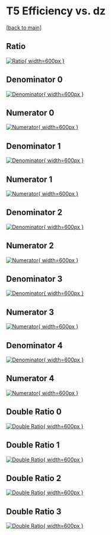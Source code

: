 # T5 Efficiency vs. dz

[[back to main](./)]



## Ratio

[![Ratio](../mtv/var/T5_xtr_321_-1_eff_dz.png){ width=600px }](../mtv/var/T5_xtr_321_-1_eff_dz.pdf)

## Denominator 0

[![Denominator](../mtv/den/T5_xtr_321_-1_eff_dz_den0.png){ width=600px }](../mtv/den/T5_xtr_321_-1_eff_dz_den0.pdf)

## Numerator 0

[![Numerator](../mtv/num/T5_xtr_321_-1_eff_dz_num0.png){ width=600px }](../mtv/num/T5_xtr_321_-1_eff_dz_num0.pdf)

## Denominator 1

[![Denominator](../mtv/den/T5_xtr_321_-1_eff_dz_den1.png){ width=600px }](../mtv/den/T5_xtr_321_-1_eff_dz_den1.pdf)

## Numerator 1

[![Numerator](../mtv/num/T5_xtr_321_-1_eff_dz_num1.png){ width=600px }](../mtv/num/T5_xtr_321_-1_eff_dz_num1.pdf)

## Denominator 2

[![Denominator](../mtv/den/T5_xtr_321_-1_eff_dz_den2.png){ width=600px }](../mtv/den/T5_xtr_321_-1_eff_dz_den2.pdf)

## Numerator 2

[![Numerator](../mtv/num/T5_xtr_321_-1_eff_dz_num2.png){ width=600px }](../mtv/num/T5_xtr_321_-1_eff_dz_num2.pdf)

## Denominator 3

[![Denominator](../mtv/den/T5_xtr_321_-1_eff_dz_den3.png){ width=600px }](../mtv/den/T5_xtr_321_-1_eff_dz_den3.pdf)

## Numerator 3

[![Numerator](../mtv/num/T5_xtr_321_-1_eff_dz_num3.png){ width=600px }](../mtv/num/T5_xtr_321_-1_eff_dz_num3.pdf)

## Denominator 4

[![Denominator](../mtv/den/T5_xtr_321_-1_eff_dz_den4.png){ width=600px }](../mtv/den/T5_xtr_321_-1_eff_dz_den4.pdf)

## Numerator 4

[![Numerator](../mtv/num/T5_xtr_321_-1_eff_dz_num4.png){ width=600px }](../mtv/num/T5_xtr_321_-1_eff_dz_num4.pdf)

## Double Ratio 0

[![Double Ratio](../mtv/ratio/T5_xtr_321_-1_eff_dz_ratio0.png){ width=600px }](../mtv/ratio/T5_xtr_321_-1_eff_dz_ratio0.pdf)

## Double Ratio 1

[![Double Ratio](../mtv/ratio/T5_xtr_321_-1_eff_dz_ratio1.png){ width=600px }](../mtv/ratio/T5_xtr_321_-1_eff_dz_ratio1.pdf)

## Double Ratio 2

[![Double Ratio](../mtv/ratio/T5_xtr_321_-1_eff_dz_ratio2.png){ width=600px }](../mtv/ratio/T5_xtr_321_-1_eff_dz_ratio2.pdf)

## Double Ratio 3

[![Double Ratio](../mtv/ratio/T5_xtr_321_-1_eff_dz_ratio3.png){ width=600px }](../mtv/ratio/T5_xtr_321_-1_eff_dz_ratio3.pdf)

